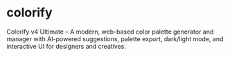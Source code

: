 # colorify
Colorify v4 Ultimate – A modern, web-based color palette generator and manager with AI-powered suggestions, palette export, dark/light mode, and interactive UI for designers and creatives.
